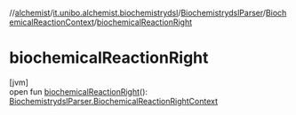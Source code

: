 //[alchemist](../../../../index.md)/[it.unibo.alchemist.biochemistrydsl](../../index.md)/[BiochemistrydslParser](../index.md)/[BiochemicalReactionContext](index.md)/[biochemicalReactionRight](biochemical-reaction-right.md)

# biochemicalReactionRight

[jvm]\
open fun [biochemicalReactionRight](biochemical-reaction-right.md)(): [BiochemistrydslParser.BiochemicalReactionRightContext](../-biochemical-reaction-right-context/index.md)
